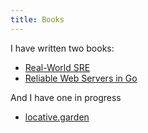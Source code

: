 ```yaml
---
title: Books
---
```


I have written two books:

 - [Real-World SRE](/wiki/books/realworldsre)
 - [Reliable Web Servers in Go](/wiki/books/reliableweb)

And I have one in progress

 - [locative.garden](/wiki/books/locative.garden)
